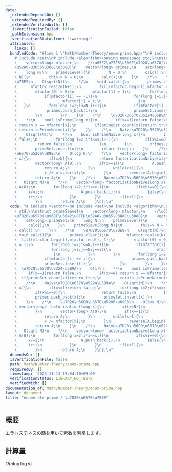 ```yaml
---
data:
  _extendedDependsOn: []
  _extendedRequiredBy: []
  _extendedVerifiedWith: []
  _isVerificationFailed: false
  _pathExtension: hpp
  _verificationStatusIcon: ':warning:'
  attributes:
    links: []
  bundledCode: "#line 1 \"Math/Number-Theory/enum-prime.hpp\"\n# include <vector>\n\
    # include <set>\n# include <algorithm>\nusing namespace std;\n\nstruct primeSieve{\n\
    \    vector<long> mfactor;\n    //\u65E2\u77E5\u306E\u7D20\u6570(\u968F\u6642\u8FFD\
    \u52A0\u3055\u308C\u308B)\n    vector<long> primes;\n    set<long> primeSet;\n\
    \    long N;\n    primeSieve(){\n        N = 0;\n        calc();\n    }\n    primeSieve(long\
    \ N){\n        this-> N = N;\n        calc();\n    }\n    /*\n    \u7D20\u6570\
    \u7BE9\n    O(sqrt(N))\n    */\n    void calc(){\n        primes.clear();\n  \
    \      mfactor.resize(N+1);\n        fill(mfactor.begin(),mfactor.end(),-1);\n\
    \        mfactor[0] = 0;\n        mfactor[1] = 1;\n        for(long i=2;i<=N;i++){\n\
    \            if(mfactor[i] == -1){\n                for(long j=i;j<=N;j+=i){\n\
    \                    mfactor[j] = i;\n                }\n            }\n     \
    \   }\n        for(long i=2;i<=N;i++){\n            if(mfactor[i] == i){\n   \
    \             primes.push_back(i);\n                primeSet.insert(i);\n    \
    \        }\n        }\n    }\n    /*\n    \u7D20\u6570\u5224\u5B9A\n    O(1)\n\
    \    */\n    bool isPrime(long x){\n        if(x==1)return false;\n        if(x<=N)\
    \ return x == mfactor[x];\n        if(primeSet.count(x))return true;\n       \
    \ return isPrimeNaive(x);\n    }\n    /*\n    Naive\u7D20\u6570\u5224\u5B9A\n\
    \    O(sqrt(N))\n    */\n    bool isPrimeNaive(long x){\n        if(x<=1)return\
    \ false;\n        for(long i=2;i*i<=x;i++){\n            if(x%i==0){\n       \
    \         return false;\n            }\n        }\n        primes.push_back(x);\n\
    \        primeSet.insert(x);\n        return true;\n    }\n    /*\n    \u7D20\u56E0\
    \u6570\u5206\u89E3\n    O(log N)\n    */\n    vector<long> factorization(long\
    \ x){\n        if(x>N){\n            return factorizationNaive(x);\n        }\n\
    \        vector<long> A(0);\n        if(x==1){\n            A.push_back(1);\n\
    \            return A;\n        }\n        while(x>1){\n            A.push_back(mfactor[x]);\n\
    \            x /= mfactor[x];\n        }\n        reverse(A.begin(),A.end());\n\
    \        return A;\n    }\n    /*\n    Naive\u7D20\u56E0\u6570\u5206\u89E3\n \
    \   O(sqrt N)\n    */\n    vector<long> factorizationNaive(long x){\n        vector<long>\
    \ A(0);\n        for(long i=2;i*i<=x;){\n            if(x%i==0){\n           \
    \     x/=i;\n                A.push_back(i);\n            }else{\n           \
    \     i++;\n            }\n        }\n        if(x>1){\n            A.push_back(x);\n\
    \        }\n        return A;\n    }\n};\n"
  code: "# include <vector>\n# include <set>\n# include <algorithm>\nusing namespace\
    \ std;\n\nstruct primeSieve{\n    vector<long> mfactor;\n    //\u65E2\u77E5\u306E\
    \u7D20\u6570(\u968F\u6642\u8FFD\u52A0\u3055\u308C\u308B)\n    vector<long> primes;\n\
    \    set<long> primeSet;\n    long N;\n    primeSieve(){\n        N = 0;\n   \
    \     calc();\n    }\n    primeSieve(long N){\n        this-> N = N;\n       \
    \ calc();\n    }\n    /*\n    \u7D20\u6570\u7BE9\n    O(sqrt(N))\n    */\n   \
    \ void calc(){\n        primes.clear();\n        mfactor.resize(N+1);\n      \
    \  fill(mfactor.begin(),mfactor.end(),-1);\n        mfactor[0] = 0;\n        mfactor[1]\
    \ = 1;\n        for(long i=2;i<=N;i++){\n            if(mfactor[i] == -1){\n \
    \               for(long j=i;j<=N;j+=i){\n                    mfactor[j] = i;\n\
    \                }\n            }\n        }\n        for(long i=2;i<=N;i++){\n\
    \            if(mfactor[i] == i){\n                primes.push_back(i);\n    \
    \            primeSet.insert(i);\n            }\n        }\n    }\n    /*\n  \
    \  \u7D20\u6570\u5224\u5B9A\n    O(1)\n    */\n    bool isPrime(long x){\n   \
    \     if(x==1)return false;\n        if(x<=N) return x == mfactor[x];\n      \
    \  if(primeSet.count(x))return true;\n        return isPrimeNaive(x);\n    }\n\
    \    /*\n    Naive\u7D20\u6570\u5224\u5B9A\n    O(sqrt(N))\n    */\n    bool isPrimeNaive(long\
    \ x){\n        if(x<=1)return false;\n        for(long i=2;i*i<=x;i++){\n    \
    \        if(x%i==0){\n                return false;\n            }\n        }\n\
    \        primes.push_back(x);\n        primeSet.insert(x);\n        return true;\n\
    \    }\n    /*\n    \u7D20\u56E0\u6570\u5206\u89E3\n    O(log N)\n    */\n   \
    \ vector<long> factorization(long x){\n        if(x>N){\n            return factorizationNaive(x);\n\
    \        }\n        vector<long> A(0);\n        if(x==1){\n            A.push_back(1);\n\
    \            return A;\n        }\n        while(x>1){\n            A.push_back(mfactor[x]);\n\
    \            x /= mfactor[x];\n        }\n        reverse(A.begin(),A.end());\n\
    \        return A;\n    }\n    /*\n    Naive\u7D20\u56E0\u6570\u5206\u89E3\n \
    \   O(sqrt N)\n    */\n    vector<long> factorizationNaive(long x){\n        vector<long>\
    \ A(0);\n        for(long i=2;i*i<=x;){\n            if(x%i==0){\n           \
    \     x/=i;\n                A.push_back(i);\n            }else{\n           \
    \     i++;\n            }\n        }\n        if(x>1){\n            A.push_back(x);\n\
    \        }\n        return A;\n    }\n};\n"
  dependsOn: []
  isVerificationFile: false
  path: Math/Number-Theory/enum-prime.hpp
  requiredBy: []
  timestamp: '2023-11-13 15:54:10+09:00'
  verificationStatus: LIBRARY_NO_TESTS
  verifiedWith: []
documentation_of: Math/Number-Theory/enum-prime.hpp
layout: document
title: "enumerate prime / \u7D20\u6570\u7BE9"
---
```


## 概要
エラトステネスの篩を用いて素数を列挙します。

## 計算量
$O(n \log \log n)$

